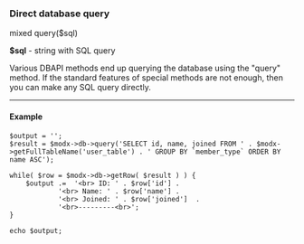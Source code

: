 ### Direct database query

mixed query($sql)

**$sql** - string with SQL query

Various DBAPI methods end up querying the database using the "query" method. If the standard features of special methods are not enough, then you can make any SQL query directly.

***

#### Example
```
$output = '';  
$result = $modx->db->query('SELECT id, name, joined FROM ' . $modx->getFullTableName('user_table') . ' GROUP BY `member_type` ORDER BY name ASC');   

while( $row = $modx->db->getRow( $result ) ) {  
	$output .=  '<br> ID: ' . $row['id'] . 
			'<br> Name: ' . $row['name'] . 
			'<br> Joined: ' . $row['joined']  . 
			'<br>---------<br>';  
}  

echo $output;
```
